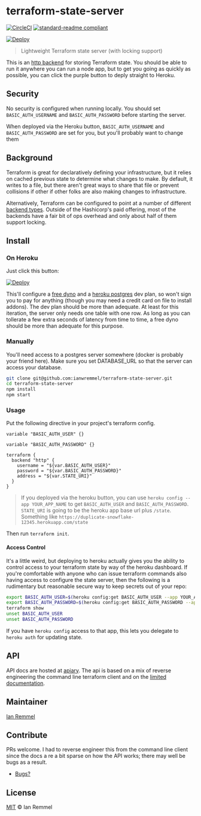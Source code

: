 # terraform-state-server

[![CircleCI](https://circleci.com/gh/ianwremmel/terraform-state-server.svg?style=svg)](https://circleci.com/gh/ianwremmel/terraform-state-server)
[![standard-readme compliant](https://img.shields.io/badge/readme%20style-standard-brightgreen.svg?style=flat-square)](https://github.com/RichardLitt/standard-readme)

[![Deploy](https://www.herokucdn.com/deploy/button.svg)](https://heroku.com/deploy)

> Lightweight Terraform state server (with locking support)

This is an [http backend](https://www.terraform.io/docs/backends/types/http.html) for storing Terraform state. You should be able to run it anywhere you can run a node app, but to get you going as quickly as possible, you can click the purple button to deply straight to Heroku.

## Security

No security is configured when running locally. You should set `BASIC_AUTH_USERNAME` and `BASIC_AUTH_PASSWORD` before starting the server.

When deployed via the Heroku button, `BASIC_AUTH_USERNAME` and `BASIC_AUTH_PASSWORD` are set for you, but you'll probably want to change them

## Background

Terraform is great for declaratively defining your infrastructure, but it relies on cached previous state to determine what changes to make. By default, it writes to a file, but there aren't great ways to share that file or prevent collisions if other if other folks are also making changes to infrastructure.

Alternatively, Terraform can be configured to point at a number of different [backend types](https://www.terraform.io/docs/backends/types/index.html). Outside of the Hashicorp's paid offering, most of the backends have a fair bit of ops overhead and only about half of them support locking.

## Install

### On Heroku

Just click this button:

[![Deploy](https://www.herokucdn.com/deploy/button.svg)](https://heroku.com/deploy)

This'll configure a [free dyno](https://devcenter.heroku.com/articles/free-dyno-hours) and a [heroku postgres](https://www.heroku.com/postgres) dev plan, so won't sign you to pay for anything (though you may need a credit card on file to install addons). The dev plan should be more than adequate. At least for this iteration, the server only needs one table with one row. As long as you can tollerate a few extra seconds of latency from time to time, a free dyno should be more than adequate for this purpose.

### Manually

You'll need access to a postgres server somewhere (docker is probably your friend here). Make sure you set DATABASE_URL so that the server can access your database.

```bash
git clone git@github.com:ianwremmel/terraform-state-server.git
cd terraform-state-server
npm install
npm start
```

### Usage

Put the following directive in your project's terraform config.

```hcl
variable "BASIC_AUTH_USER" {}

variable "BASIC_AUTH_PASSWORD" {}

terraform {
  backend "http" {
    username = "${var.BASIC_AUTH_USER}"
    password = "${var.BASIC_AUTH_PASSWORD}"
    address = "${var.STATE_URI}"
  }
}
```

> If you deployed via the heroku button, you can use `heroku config --app YOUR_APP_NAME` to get `BASIC_AUTH_USER` and `BASIC_AUTH_PASSWORD`.
> `STATE_URI` is going to be the heroku app base url plus `/state`. Something like `https://duplicate-snowflake-12345.herokuapp.com/state`

Then run `terraform init`.

#### Access Control

It's a little weird, but deploying to heroku actually gives you the ability to control access to your terraform state by way of the heroku dashboard. If you're comfortable with anyone who can issue terraform commands also having access to configure the state server, then the following is a rudimentary but reasonable secure way to keep secrets out of your repo:

```bash
export BASIC_AUTH_USER=$(heroku config:get BASIC_AUTH_USER --app YOUR_APP_NAME)
export BASIC_AUTH_PASSWORD=$(heroku config:get BASIC_AUTH_PASSWORD --app YOUR_APP_NAME)
terraform show
unset BASIC_AUTH_USER
unset BASIC_AUTH_PASSWORD
```

If you have `heroku config` access to that app, this lets you delegate to `heroku auth` for updating state.

## API

API docs are hosted at [apiary](http://docs.terraformstateserver.apiary.io/#). The api is based on a mix of reverse engineering the command line terraform client and on the [limited documentation](https://www.terraform.io/docs/backends/types/http.html).

## Maintainer

[Ian Remmel](https://github.com/ianwremmel)

## Contribute

PRs welcome. I had to reverse engineer this from the command line client since the docs a re a bit sparse on how the API works; there may well be bugs as a result.

- [Bugs?](https://github.com/ianwremmel/terraform-state-server/issues)

## License

[MIT](LICENSE) &copy; Ian Remmel
